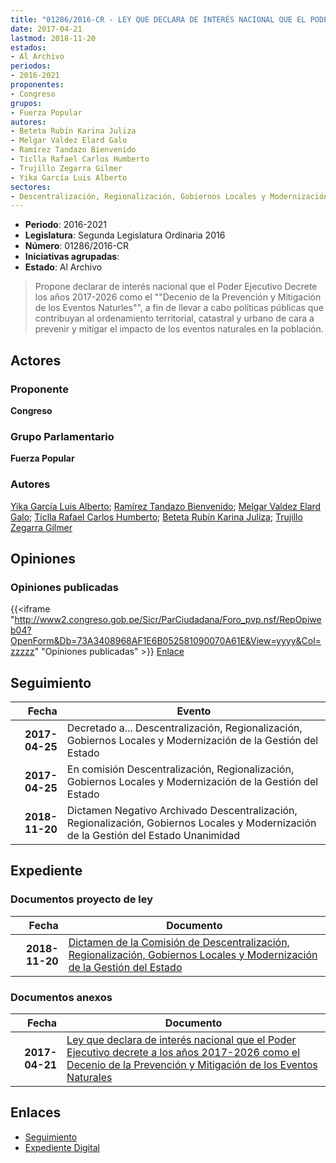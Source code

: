```yaml
---
title: "01286/2016-CR - LEY QUE DECLARA DE INTERÉS NACIONAL QUE EL PODER EJECUTIVO DECRETE LOS AÑOS 2017-2026 COMO EL DECENIO DE LA PREVENCIÓN Y MITIGACIÓN DE LOS EVENTOS NATURALES"
date: 2017-04-21
lastmod: 2018-11-20
estados:
- Al Archivo
periodos:
- 2016-2021
proponentes:
- Congreso
grupos:
- Fuerza Popular
autores:
- Beteta Rubín Karina Juliza
- Melgar Valdez Elard Galo
- Ramírez Tandazo Bienvenido
- Ticlla Rafael Carlos Humberto
- Trujillo Zegarra Gilmer
- Yika García Luis Alberto
sectores:
- Descentralización, Regionalización, Gobiernos Locales y Modernización de la Gestión del Estado
---
```

- **Periodo**: 2016-2021
- **Legislatura**: Segunda Legislatura Ordinaria 2016
- **Número**: 01286/2016-CR
- **Iniciativas agrupadas**: 
- **Estado**: Al Archivo

> Propone declarar de interés nacional que el Poder Ejecutivo Decrete los años 2017-2026 como el ""Decenio de la Prevención y Mitigación de los Eventos Naturles"", a fin de llevar a cabo políticas públicas que contribuyan al ordenamiento territorial, catastral y urbano de cara a prevenir y mitigar el impacto de los eventos naturales en la población.


## Actores

### Proponente

**Congreso**

### Grupo Parlamentario

**Fuerza Popular**

### Autores

[Yika García Luis Alberto](mailto:mailto:lyika@congreso.gob.pe); [Ramírez Tandazo Bienvenido](mailto:mailto:bramirez@congreso.gob.pe); [Melgar Valdez Elard Galo](mailto:mailto:emelgar@congreso.gob.pe); [Ticlla Rafael Carlos Humberto](mailto:mailto:cticlla@congreso.gob.pe); [Beteta Rubín Karina Juliza](mailto:mailto:kbeteta@congreso.gob.pe); [Trujillo Zegarra Gilmer](mailto:mailto:gtrujilloz@congreso.gob.pe)

## Opiniones

### Opiniones publicadas

{{<iframe "http://www2.congreso.gob.pe/Sicr/ParCiudadana/Foro_pvp.nsf/RepOpiweb04?OpenForm&Db=73A3408968AF1E6B052581090070A61E&View=yyyy&Col=zzzzz" "Opiniones publicadas" >}}
[Enlace](http://www2.congreso.gob.pe/Sicr/ParCiudadana/Foro_pvp.nsf/RepOpiweb04?OpenForm&Db=73A3408968AF1E6B052581090070A61E&View=yyyy&Col=zzzzz)


## Seguimiento

| Fecha | Evento |
|------:|--------|
| **2017-04-25** | Decretado a... Descentralización, Regionalización, Gobiernos Locales y Modernización de la Gestión del Estado |
| **2017-04-25** | En comisión Descentralización, Regionalización, Gobiernos Locales y Modernización de la Gestión del Estado |
| **2018-11-20** | Dictamen Negativo Archivado Descentralización, Regionalización, Gobiernos Locales y Modernización de la Gestión del Estado Unanimidad |

## Expediente

### Documentos proyecto de ley

| Fecha | Documento |
|------:|-----------|
| **2018-11-20** | [Dictamen de la Comisión de Descentralización, Regionalización, Gobiernos Locales y Modernización de la Gestión del Estado](http://www.leyes.congreso.gob.pe/Documentos/2016_2021/Dictamenes/Proyectos_de_Ley/01286DC08MAY20181120.pdf) |

### Documentos anexos

| Fecha | Documento |
|------:|-----------|
| **2017-04-21** | [Ley que declara de interés nacional que el Poder Ejecutivo decrete a los años 2017-2026 como el Decenio de la Prevención y Mitigación de los Eventos Naturales](http://www.leyes.congreso.gob.pe/Documentos/2016_2021/Proyectos_de_Ley_y_de_Resoluciones_Legislativas/PL0128620170421..pdf) |

## Enlaces

- [Seguimiento](http://www2.congreso.gob.pe/Sicr/TraDocEstProc/CLProLey2016.nsf/f7fff46988ca05b1052578e100829cc7/06d3cc12499336460525810c00705315?OpenDocument)
- [Expediente Digital](http://www2.congreso.gob.pe/Sicr/TraDocEstProc/Expvirt_2011.nsf/visbusqptramdoc1621/01286?opendocument)

